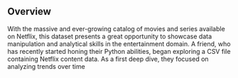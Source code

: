## Overview
With the massive and ever-growing catalog of movies and series available on Netflix, 
this dataset presents a great opportunity to showcase data manipulation and analytical skills in the entertainment domain.
A friend, who has recently started honing their Python abilities, began exploring a CSV file containing Netflix content data. 
As a first deep dive, they focused on analyzing trends over time 
